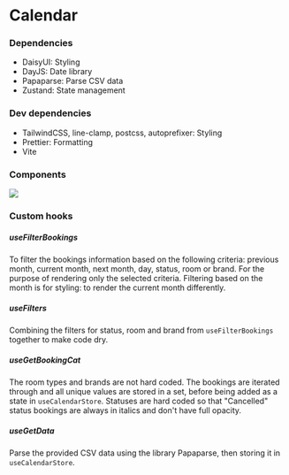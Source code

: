 # Calendar

### Dependencies

- DaisyUI: Styling
- DayJS: Date library
- Papaparse: Parse CSV data
- Zustand: State management

### Dev dependencies

- TailwindCSS, line-clamp, postcss, autoprefixer: Styling
- Prettier: Formatting
- Vite

### Components

![](https://res.cloudinary.com/dkilrhnk7/image/upload/v1677399630/Components_mrtqbz.png)

### Custom hooks

##### useFilterBookings
To filter the bookings information based on the following criteria: previous month, current month, next month, day, status, room or brand. For the purpose of rendering only the selected criteria. Filtering based on the month is for styling: to render the current month differently.

##### useFilters
Combining the filters for status, room and brand from `useFilterBookings` together to make code dry.

##### useGetBookingCat
The room types and brands are not hard coded. The bookings are iterated through and all unique values are stored in a set, before being added as a state in `useCalendarStore`. Statuses are hard coded so that "Cancelled" status bookings are always in italics and don't have full opacity.

##### useGetData
Parse the provided CSV data using the library Papaparse, then storing it in `useCalendarStore`.
